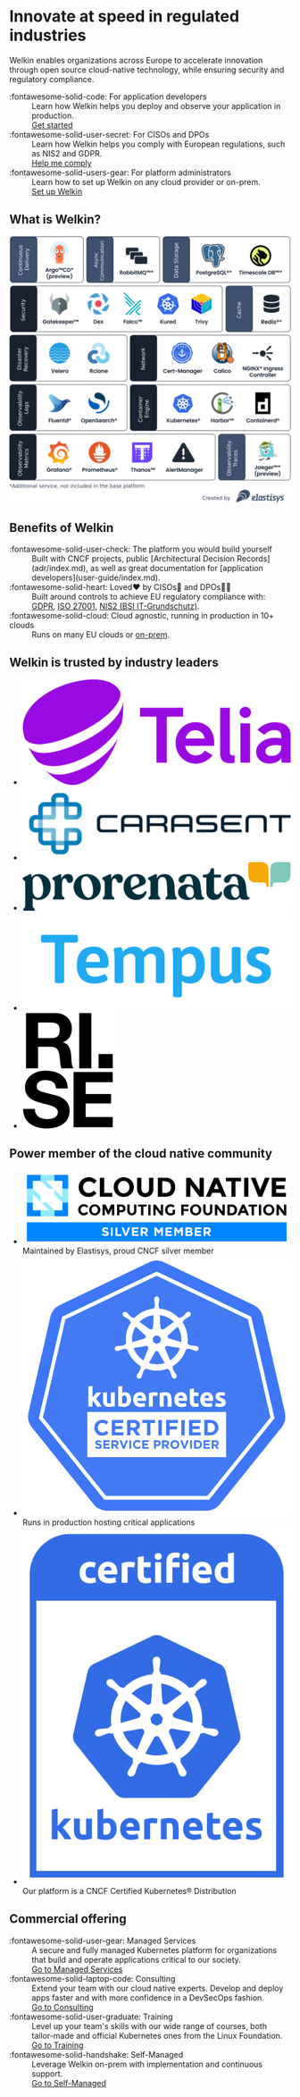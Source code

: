 <!-- markdownlint-disable-file first-line-h1 -->

<div class="landing-page" markdown="1">

# Innovate at speed in regulated industries

Welkin enables organizations across Europe to accelerate innovation through open source cloud-native technology, while ensuring security and regulatory compliance.

<nav markdown="1">
<dl class="columns-1" markdown="1">
  <div markdown="span">
    <dt markdown="span" class="grow-me">
      :fontawesome-solid-code:
      For application developers
    </dt>
    <dd class="grow-me">
      Learn how Welkin helps you deploy and observe your application in production.
    </dd>
    <dd><a role="button" href="./user-guide/">Get started</a></dd>
  </div>

  <div markdown="span">
    <dt markdown="span" class="grow-me">
      :fontawesome-solid-user-secret:
      For CISOs and DPOs
    </dt>
    <dd class="grow-me">
      Learn how Welkin helps you comply with European regulations, such as NIS2 and GDPR.
    </dd>
    <dd><a role="button" href="./ciso-guide/">Help me comply</a></dd>
  </div>

  <div markdown="span">
    <dt markdown="span" class="grow-me">
      :fontawesome-solid-users-gear:
      For platform administrators
    </dt>
    <dd class="grow-me">
      Learn how to set up Welkin on any cloud provider or on-prem.
    </dd>
    <dd><a role="button" href="./operator-manual/">Set up Welkin</a></dd>
  </div>
</ul>
</nav>

## What is Welkin?

<img src="img/marchitecture.svg" alt="Components of Welkin" />

## Benefits of Welkin

<dl class="columns-1" markdown="1">
  <div markdown="span">
    <dt markdown="span">
      :fontawesome-solid-user-check:
      The platform you would build yourself
    </dt>
    <dd markdown="span">
        Built with CNCF projects,
        public [Architectural Decision Records](adr/index.md),
        as well as great documentation for [application developers](user-guide/index.md).
    </dd>
  </div>

  <div markdown="span">
    <dt markdown="span">
      :fontawesome-solid-heart:
      Loved❤️ by CISOs👮 and DPOs🧑‍⚖️
    </dt>
    <dd>
        Built around controls to achieve EU regulatory compliance with:
        <a href="./ciso-guide/controls/gdpr/">GDPR</a>,
        <a href="./ciso-guide/controls/iso-27001/">ISO 27001</a>,
        <a href="./ciso-guide/controls/bsi-it-grundschutz/">NIS2 (BSI IT-Grundschutz)</a>.
    </dd>
  </div>

  <div markdown="span">
    <dt markdown="span">
      :fontawesome-solid-cloud:
      Cloud agnostic, running in production in 10+ clouds
    </dt>
    <dd>
        Runs on many EU clouds or <a href="./operator-manual/on-prem-standard/">on-prem</a>.
    </dd>
  </div>
</dl>

## Welkin is trusted by industry leaders

<ul class="columns-always">
    <li><img src="img/logos/orgs/telia.svg" alt="Logo of Telia" /></li>
    <li><img src="img/logos/orgs/carasent.png" alt="Logo of Carasent" /></li>
    <li><img src="img/logos/orgs/prorenata.svg" alt="Logo of Prorenata" /></li>
    <li><img src="img/logos/orgs/tempus.png" alt="Logo of Tempus" /></li>
    <li><img src="img/logos/orgs/rise-logo-black.svg" alt="Logo of RISE" /></li>
</ul>

<section>
  <!--
    The Customer Quotes carousel contains way too much CSS. We don't really want to
    deal with such complexity, plus the complexity of that CSS interacting with
    mkdocs-material's CSS. Hence, we separate the two HTMLs.
  -->
  <!-- embed type="text/html" src="customer-quotes/" width="100%" height="384px" -->
</section>

## Power member of the cloud native community

<ul class="columns">
    <li>
        <img src="img/logos/cncf-member-silver-color.svg" alt="Logo of Cloud Native Computing Foundation Silver Member">
        <br>
        Maintained by Elastisys, proud CNCF silver member
    </li>
    <li>
        <img src="img/logos/kubernetes-kcsp-color.svg" alt="Logo of Certified Kubernetes Service Provider">
        <br>
        Runs in production hosting critical applications
    </li>
    <li>
        <img src="img/logos/certified-kubernetes-color.svg" alt="Logo of Certified Kubernetes">
        <br>
        Our platform is a CNCF Certified Kubernetes® Distribution
    </li>
</ul>

## Commercial offering

<nav markdown="1">
<dl class="columns-2" markdown="1">
  <div markdown="span">
    <dt markdown="span">
      :fontawesome-solid-user-gear:
      Managed Services
    </dt>
    <dd>
      A secure and fully managed Kubernetes platform for organizations that build and operate applications critical to our society.
    </dd>
    <dd>
      <a role="button" href="https://elastisys.com/managed-services/">Go to Managed Services</a>
    </dd>
  </div>
  <div markdown="span">
    <dt markdown="span">
      :fontawesome-solid-laptop-code:
      Consulting
    </dt>
    <dd class="grow-me">
      Extend your team with our cloud native experts. Develop and deploy apps faster and with more confidence in a DevSecOps fashion.
    </dd>
    <dd>
      <a role="button" href="https://elastisys.com/consulting/">Go to Consulting</a>
    </dd>
  </div>
  <div markdown="span">
    <dt markdown="span">
      :fontawesome-solid-user-graduate:
      Training
    </dt>
    <dd class="grow-me">
      Level up your team's skills with our wide range of courses, both tailor-made and official Kubernetes ones from the Linux Foundation.
    </dd>
    <dd>
      <a role="button" href="https://elastisys.com/training/">Go to Training</a>
    </dd>
  </div>
  <div markdown="span">
    <dt markdown="span">
      :fontawesome-solid-handshake:
      Self-Managed
    </dt>
    <dd class="grow-me">
      Leverage Welkin on-prem with implementation and continuous support.
    </dd>
    <dd>
      <a role="button" href="https://elastisys.com/self-managed/">Go to Self-Managed</a>
    </dd>
  </div>
</dl>
</nav>

</div>
